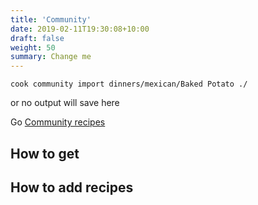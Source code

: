 ```yaml
---
title: 'Community'
date: 2019-02-11T19:30:08+10:00
draft: false
weight: 50
summary: Change me
---
```


```
cook community import dinners/mexican/Baked Potato ./
```

or no output will save here

Go [Community recipes](https://github.com/cooklang/recipes)

## How to get

## How to add recipes
